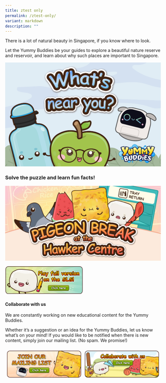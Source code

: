 ```yaml
---
title: ztest only
permalink: /ztest-only/
variant: markdown
description: ""
---
```

There is a lot of natural beauty in Singapore, if you know where to look.

Let the Yummy Buddies be your guides to explore a beautiful nature reserve and reservoir, and learn about why such places are important to Singapore.

 ![](/images/SLS/what_near_you_banner_cover.jpg)
 
 ### Solve the puzzle and learn fun facts!
![](/images/Games/games_pigeon_break.jpg)

<a target="_blank" href="https://go.gov.sg/yummybuddies-wny"><img style="width:50%" alt="" src="/images/Games/btn_games_sls.png"></a>

#### Collaborate with us

We are constantly working on new educational content for the Yummy Buddies.  

Whether it’s a suggestion or an idea for the Yummy Buddies, let us know what’s on your mind! If you would like to be notified when there is new content, simply join our mailing list.
(No spam. We promise!)

<style type="text/css">
.tg  {border-collapse:collapse;border-spacing:0;}
.tg td{border-color:black;border-style:solid;border-width:0px;font-family:Arial, sans-serif;font-size:14px;
overflow:hidden;padding:10px 5px;word-break:normal;}
.tg th{border-color:black;border-style:solid;border-width:0px;font-family:Arial, sans-serif;font-size:14px;
font-weight:normal;overflow:hidden;padding:10px 5px;word-break:normal;}
.tg .tg-0pky{border-color:white;text-align:left;vertical-align:top}
</style>
<table class="tg">
<thead>
<tr>
<td class="tg-0pky"><a target="_blank" href="https://go.gov.sg/yummybuddies-edm"><img alt="" src="/images/Website/btn_mailing_list.png"></a></td>
<td class="tg-0pky"><a target="_blank" href="https://go.gov.sg/yummybuddies-contact-us"><img alt="" src="/images/Website/btn_collab.png"></a></td>
</tr>
</thead>
</table>
